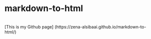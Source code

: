 # markdown-to-html  
</br>
[This is my Github page] (https://zena-alsibaai.github.io/markdown-to-html/)


